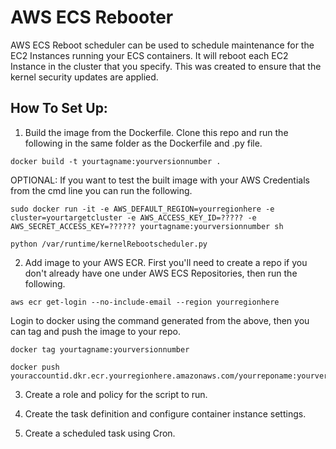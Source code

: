 # AWS ECS Rebooter
AWS ECS Reboot scheduler can be used to schedule maintenance for the EC2 Instances running your ECS containers. It will reboot each EC2 Instance in the cluster that you specify. This was created to ensure that the kernel security updates are applied.

## How To Set Up:
1. Build the image from the Dockerfile. Clone this repo and run the following in the same folder as the Dockerfile and .py file.

```
docker build -t yourtagname:yourversionnumber .
```

OPTIONAL: If you want to test the built image with your AWS Credentials from the cmd line you can run the following.

```
sudo docker run -it -e AWS_DEFAULT_REGION=yourregionhere -e cluster=yourtargetcluster -e AWS_ACCESS_KEY_ID=????? -e AWS_SECRET_ACCESS_KEY=?????? yourtagname:yourversionnumber sh

python /var/runtime/kernelRebootscheduler.py
```

2. Add image to your AWS ECR. First you'll need to create a repo if you don't already have one under AWS ECS Repositories, then run the following.

```
aws ecr get-login --no-include-email --region yourregionhere
```

Login to docker using the command generated from the above, then you can tag and push the image to your repo.

```
docker tag yourtagname:yourversionnumber

docker push youraccountid.dkr.ecr.yourregionhere.amazonaws.com/yourreponame:yourversionnumber
```

3. Create a role and policy for the script to run.

4. Create the task definition and configure container instance settings.

5. Create a scheduled task using Cron.




